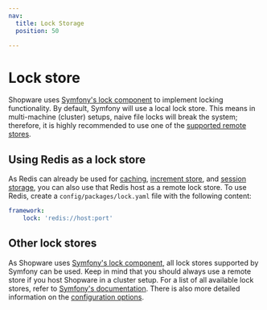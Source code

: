 ```yaml
---
nav:
  title: Lock Storage
  position: 50

---
```


# Lock store

Shopware uses [Symfony's lock component](https://symfony.com/doc/5.4/lock.html) to implement locking functionality.
By default, Symfony will use a local lock store. This means in multi-machine (cluster) setups, naive file locks will break the system; therefore, it is highly recommended to use one of the [supported remote stores](https://symfony.com/doc/5.4/components/lock.html#available-stores).

## Using Redis as a lock store

As Redis can already be used for [caching](./caches), [increment store](./increment), and [session storage](./session), you can also use that Redis host as a remote lock store.
To use Redis, create a `config/packages/lock.yaml` file with the following content:

```yaml
framework:
    lock: 'redis://host:port'
```

## Other lock stores

As Shopware uses [Symfony's lock component](https://symfony.com/doc/5.4/lock.html), all lock stores supported by Symfony can be used.
Keep in mind that you should always use a remote store if you host Shopware in a cluster setup.
For a list of all available lock stores, refer to [Symfony's documentation](https://symfony.com/doc/5.4/components/lock.html#available-stores).
There is also more detailed information on the [configuration options](https://symfony.com/doc/5.4/lock.html#configuring-lock-with-frameworkbundle).
